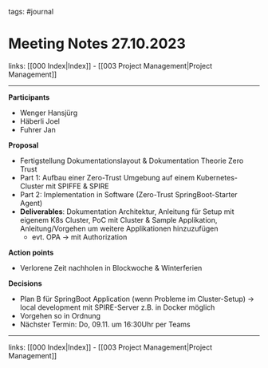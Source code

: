 tags: #journal

# Meeting Notes 27.10.2023

links: [[000 Index|Index]] - [[003 Project Management|Project Management]]

---

**Participants**

- Wenger Hansjürg
- Häberli Joel
- Fuhrer Jan

**Proposal**

- Fertigstellung Dokumentationslayout & Dokumentation Theorie Zero Trust
- Part 1: Aufbau einer Zero-Trust Umgebung auf einem Kubernetes-Cluster mit SPIFFE & SPIRE
- Part 2: Implementation in Software (Zero-Trust SpringBoot-Starter Agent)
- **Deliverables**: Dokumentation Architektur, Anleitung für Setup mit eigenem K8s Cluster, PoC mit Cluster & Sample Applikation, Anleitung/Vorgehen um weitere Applikationen hinzuzufügen
	- evt. OPA -> mit Authorization

**Action points**

- Verlorene Zeit nachholen in Blockwoche & Winterferien

**Decisions**

-  Plan B für SpringBoot Application (wenn Probleme im Cluster-Setup) -> local development mit SPIRE-Server z.B. in Docker möglich
- Vorgehen so in Ordnung
- Nächster Termin: Do, 09.11. um 16:30Uhr per Teams

---
links: [[000 Index|Index]] - [[003 Project Management|Project Management]]